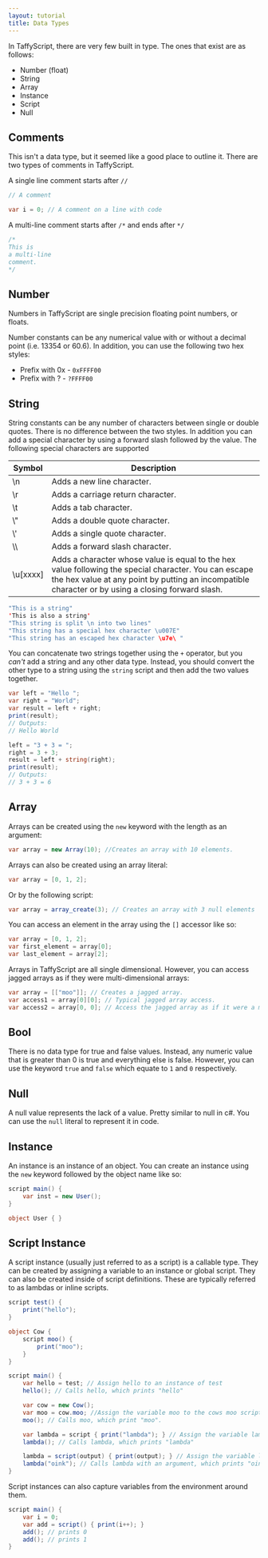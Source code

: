 ```yaml
---
layout: tutorial
title: Data Types
---
```


In TaffyScript, there are very few built in type. The ones that exist are as follows:
* Number (float)
* String
* Array
* Instance
* Script
* Null

## Comments

This isn't a data type, but it seemed like a good place to outline it. There are two types of comments in TaffyScript.

A single line comment starts after `//`

```cs
// A comment

var i = 0; // A comment on a line with code
```

A multi-line comment starts after `/*` and ends after `*/`
```cs
/*
This is 
a multi-line
comment.
*/
```

## Number

Numbers in TaffyScript are single precision floating point numbers, or floats.

Number constants can be any numerical value with or without a decimal point (i.e. 13354 or 60.6). In addition, you can use the following two hex styles:
* Prefix with 0x - `0xFFFF00`
* Prefix with ? - `?FFFF00`

## String

String constants can be any number of characters between single or double quotes. There is no difference between the two styles. In addition you can add a special character by using a forward slash followed by the value. The following special characters are supported

| Symbol | Description |
| --- | --- |
| \\n | Adds a new line character. |
| \\r | Adds a carriage return character. |
| \\t | Adds a tab character. |
| \\" | Adds a double quote character. |
| \\' | Adds a single quote character. |
| \\\\ | Adds a forward slash character. |
| \\u[xxxx] | Adds a character whose value is equal to the hex value following the special character. You can escape the hex value at any point by putting an incompatible character or by using a closing forward slash. |


```java
"This is a string"
'This is also a string'
"This string is split \n into two lines"
"This string has a special hex character \u007E"
"This string has an escaped hex character \u7e\ "
```

You can concatenate two strings together using the `+` operator, but you _can't_ add a string and any other data type. Instead, you should convert the other type to a string using the `string` script and then add the two values together.

```cs
var left = "Hello ";
var right = "World";
var result = left + right;
print(result);
// Outputs:
// Hello World

left = "3 + 3 = ";
right = 3 + 3;
result = left + string(right);
print(result);
// Outputs:
// 3 + 3 = 6
```

## Array

Arrays can be created using the `new` keyword with the length as an argument:

```cs
var array = new Array(10); //Creates an array with 10 elements.
```

Arrays can also be created using an array literal:

```cs
var array = [0, 1, 2];
```

Or by the following script:

```cs
var array = array_create(3); // Creates an array with 3 null elements
```

You can access an element in the array using the `[]` accessor like so:

```cs
var array = [0, 1, 2];
var first_element = array[0];
var last_element = array[2];
```

Arrays in TaffyScript are all single dimensional. However, you can access jagged arrays as if they were multi-dimensional arrays:

```cs
var array = [["moo"]]; // Creates a jagged array.
var access1 = array[0][0]; // Typical jagged array access.
var access2 = array[0, 0]; // Access the jagged array as if it were a multi-dimensional array.
```

## Bool

There is no data type for true and false values. Instead, any numeric value that is greater than 0 is true and everything else is false. However, you can use the keyword `true` and `false` which equate to `1` and `0` respectively.

## Null

A null value represents the lack of a value. Pretty similar to null in c#. You can use the `null` literal to represent it in code.

## Instance

An instance is an instance of an object. You can create an instance using the `new` keyword followed by the object name like so:

```cs
script main() {
    var inst = new User();
}

object User { }
```

## Script Instance

A script instance (usually just referred to as a script) is a callable type. They can be created by assigning a variable to an instance or global script. They can also be created inside of script definitions. These are typically referred to as lambdas or inline scripts.

```cs
script test() {
    print("hello");
}

object Cow {
    script moo() {
        print("moo");
    }
}

script main() {
    var hello = test; // Assign hello to an instance of test
    hello(); // Calls hello, which prints "hello"

    var cow = new Cow();
    var moo = cow.moo; //Assign the variable moo to the cows moo script.
    moo(); // Calls moo, which print "moo".

    var lambda = script { print("lambda"); } // Assign the variable lambda to an inline script.
    lambda(); // Calls lambda, which prints "lambda"

    lambda = script(output) { print(output); } // Assign the variable lambda to an inline script that takes an argument.
    lambda("oink"); // Calls lambda with an argument, which prints "oink"
}
```

Script instances can also capture variables from the environment around them.

```cs
script main() {
    var i = 0;
    var add = script() { print(i++); }
    add(); // prints 0
    add(); // prints 1
}
```